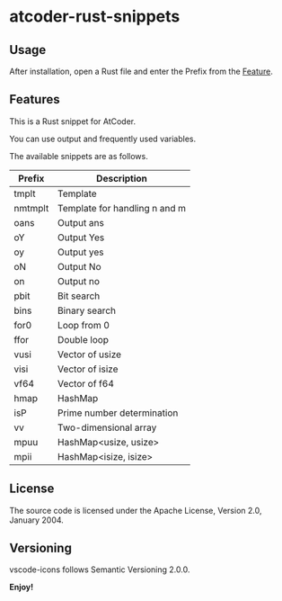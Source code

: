# atcoder-rust-snippets

## Usage

After installation, open a Rust file and enter the Prefix from the [Feature](#features).

## Features

This is a Rust snippet for AtCoder.

You can use output and frequently used variables.

The available snippets are as follows.

| Prefix   | Description                               |
|----------|-------------------------------------------|
| tmplt    | Template                                  |
| nmtmplt  | Template for handling n and m             |
| oans     | Output ans                                |
| oY       | Output Yes                                |
| oy       | Output yes                                |
| oN       | Output No                                 |
| on       | Output no                                 |
| pbit     | Bit search                                |
| bins     | Binary search                             |
| for0     | Loop from 0                               |
| ffor     | Double loop                               |
| vusi     | Vector of usize                           |
| visi     | Vector of isize                           |
| vf64     | Vector of f64                             |
| hmap     | HashMap                                   |
| isP      | Prime number determination                |
| vv       | Two-dimensional array                     |
| mpuu     | HashMap<usize, usize>                     |
| mpii     | HashMap<isize, isize>                     |

## License

The source code is licensed under the Apache License, Version 2.0, January 2004.

## Versioning

vscode-icons follows Semantic Versioning 2.0.0.

**Enjoy!**
